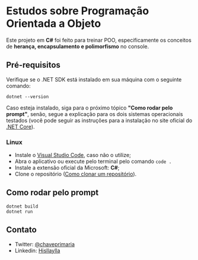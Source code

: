 # Estudos sobre Programação Orientada a Objeto

Este projeto em **C#** foi feito para treinar POO, especificamente os conceitos de **herança, encapsulamento e polimorfismo** no console.

## Pré-requisitos
Verifique se o .NET SDK está instalado em sua máquina com o seguinte comando:
```
dotnet --version
```
Caso esteja instalado, siga para o próximo tópico **"Como rodar pelo prompt"**, senão, segue a explicação para os dois sistemas operacionais testados (você pode seguir as instruções para a instalação no site oficial do [.NET Core](https://dotnet.microsoft.com/download/dotnet-core)). 

### Linux
- Instale o [Visual Studio Code](https://code.visualstudio.com/), caso não o utilize;
- Abra o aplicativo ou execute pelo terminal pelo comando ```code .```
- Instale a extensão oficial da Microsoft: **C#**;
- Clone o repositório ([Como clonar um repositório](https://docs.github.com/pt/repositories/creating-and-managing-repositories/cloning-a-repository)).

## Como rodar pelo prompt
```
dotnet build
dotnet run
```
## Contato
- Twitter: [@chaveprimaria](https://twitter.com/chaveprimaria)
- Linkedin: [Hisllaylla](https://www.linkedin.com/in/hisllaylla/)
